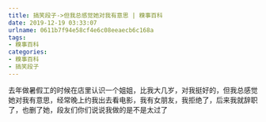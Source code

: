 ```yaml
---
title: 搞笑段子->但我总感觉她对我有意思 | 糗事百科
date: 2019-12-19 03:33:07
urlname: 0611b7f94e58cf4e6c08eeaecb6c168a
tags: 
- 糗事百科
categories:
- 糗事百科
- 搞笑段子
---
```

去年做暑假工的时候在店里认识一个姐姐，比我大几岁，对我挺好的，但我总感觉她对我有意思，经常晚上约我出去看电影，我有女朋友，我拒绝了，后来我就辞职了，也删了她，段友们你们说说我做的是不是太过了


